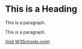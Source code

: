 
<!DOCTYPE html>
<html>
<head>
<title>Page Title</title>
</head>
<body>

<h1>This is a Heading</h1>
<p>This is a paragraph.</p>
<p>This is a paragraph.</p> 
<p>
<a href="https://www.w3schools.com/">Visit W3Schools.com!</a></p>
</body>
</html>
